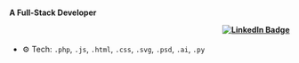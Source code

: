 #### A Full-Stack Developer <p align="right"> <a href="https://www.linkedin.com/in/siddharthprabhakar-tech/" target="_blank"> <img src="https://img.shields.io/badge/LinkedIn-0A66C2?style=for-the-badge&logo=linkedin&logoColor=white" alt="LinkedIn Badge"/> </a> </p>
- ⚙️ Tech: `.php`, `.js`, `.html`, `.css`, `.svg`, `.psd`, `.ai`, `.py`

